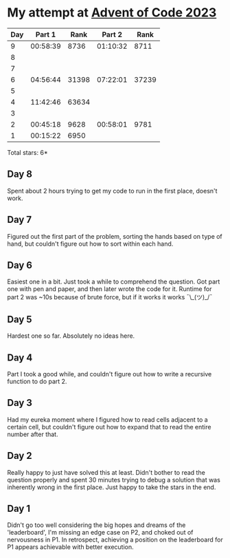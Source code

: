 # My attempt at [Advent of Code 2023]("https://adventofcode.com/2023")


| Day | Part 1   | Rank  | Part 2   | Rank  |
| --- | -------- | ----- | -------- | ----- |
| 9   | 00:58:39 | 8736  | 01:10:32 | 8711  |
| 8   |          |       |          |       |
| 7   |          |       |          |       |
| 6   | 04:56:44 | 31398 | 07:22:01 | 37239 |
| 5   |          |       |          |       |
| 4   | 11:42:46 | 63634 |          |       |
| 3   |          |       |          |       |
| 2   | 00:45:18 | 9628  | 00:58:01 | 9781  |
| 1   | 00:15:22 | 6950  |          |       |

Total stars: 6*

## Day 8
Spent about 2 hours trying to get my code to run in the first place, doesn't work.

## Day 7
Figured out the first part of the problem, sorting the 
hands based on type of hand, but couldn't
figure out how to sort within each hand.

## Day 6
Easiest one in a bit. Just took a while to comprehend 
the question. Got part one with pen and paper, and then
later wrote the code for it. Runtime for part 2 was
~10s because of brute force, but if it works it works ¯\\_(ツ)\_/¯

## Day 5
Hardest one so far. Absolutely no ideas here.

## Day 4
Part I took a good while, and couldn't figure out
how to write a recursive function to do part 2.

## Day 3
Had my eureka moment where I figured how to read cells 
adjacent to a certain cell, but couldn't figure out how to 
expand that to read the entire number after that.

## Day 2
Really happy to just have solved this at least. Didn't bother
to read the question properly and spent 30 minutes 
trying to debug a solution that was inherently wrong in the 
first place. Just happy to take the stars in the end.

## Day 1
Didn't go too well considering the big hopes and dreams of 
the 'leaderboard', I'm missing an edge case on P2, and 
choked out of nervousness in P1. In retrospect, achieving a
position on the leaderboard for P1 appears achievable
with better execution. 
